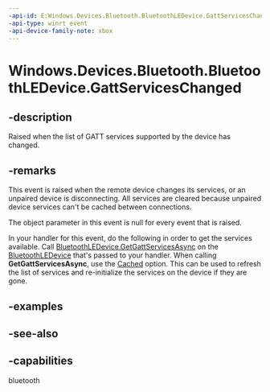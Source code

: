 ```yaml
---
-api-id: E:Windows.Devices.Bluetooth.BluetoothLEDevice.GattServicesChanged
-api-type: winrt event
-api-device-family-note: xbox
---
```


<!-- Event syntax
public event Windows.Foundation.TypedEventHandler GattServicesChanged<Windows.Devices.Bluetooth.BluetoothLEDevice,  object>
-->

# Windows.Devices.Bluetooth.BluetoothLEDevice.GattServicesChanged

## -description
Raised when the list of GATT services supported by the device has changed.

## -remarks

This event is raised when the remote device changes its services, or an unpaired device is disconnecting. All services are cleared because unpaired device services can't be cached between connections.

The object parameter in this event is null for every event that is raised.

In your handler for this event, do the following in order to get the services available. Call [BluetoothLEDevice.GetGattServicesAsync](/uwp/api/windows.devices.bluetooth.bluetoothledevice.getgattservicesasync) on the [BluetoothLEDevice](/uwp/api/windows.devices.bluetooth.bluetoothledevice) that's passed to your handler. When calling **GetGattServicesAsync**, use the [Cached](/uwp/api/windows.devices.bluetooth.bluetoothcachemode) option. This can be used to refresh the list of services and re-initialize the services on the device if they are gone.

## -examples

## -see-also

## -capabilities
bluetooth
